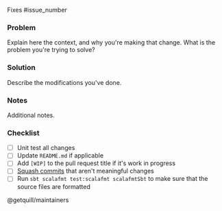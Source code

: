 Fixes #issue_number

### Problem

Explain here the context, and why you're making that change.
What is the problem you're trying to solve?

### Solution

Describe the modifications you've done.

### Notes

Additional notes.

### Checklist

- [ ] Unit test all changes
- [ ] Update `README.md` if applicable
- [ ] Add `[WIP]` to the pull request title if it's work in progress
- [ ] [Squash commits](https://ariejan.net/2011/07/05/git-squash-your-latests-commits-into-one) that aren't meaningful changes
- [ ] Run `sbt scalafmt test:scalafmt scalafmtSbt` to make sure that the source files are formatted

@getquill/maintainers
